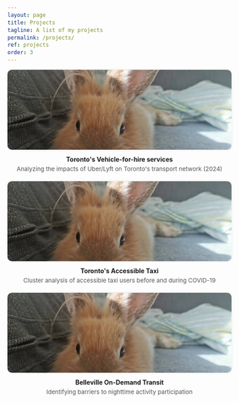 ```yaml
---
layout: page
title: Projects
tagline: A list of my projects
permalink: /projects/
ref: projects
order: 3
---
```

<style>
.project-card img {
  width: 100%;
  height: 180px;
  object-fit: cover;
  border-radius: 10px;
  box-shadow: 0 0 5px rgba(0,0,0,0.1);
  transition: transform 0.3s ease, box-shadow 0.3s ease;
}

.project-card img:hover {
  transform: scale(1.05);
  box-shadow: 0 0 15px rgba(0,0,0,0.3);
}

.project-grid {
  display: grid;
  grid-template-columns: repeat(auto-fill, minmax(250px, 1fr));
  gap: 20px;
}

.project-card {
  text-align: center;
}

.project-card img {
  width: 100%;
  height: 180px; /* 统一高度裁切 */
  object-fit: cover; /* 保持图片比例，超出部分裁切 */
  border-radius: 10px;
  box-shadow: 0 0 5px rgba(0,0,0,0.1);
}

.project-card-title {
  font-weight: bold;
  margin-top: 10px;
}

.project-card-desc {
  font-size: 0.95em;
  color: #555;
  margin-top: 5px;
}
</style>

<div class="project-grid">

  <div class="project-card">
    <a href="/projects/vfh/">
      <img src="/figures/yuyu.jpg" alt="Toronto's Vehicle-for-hire services">
    </a>
    <div class="project-card-title">Toronto's Vehicle-for-hire services</div>
    <div class="project-card-desc">Analyzing the impacts of Uber/Lyft on Toronto's transport network (2024)</div>
  </div>

  <div class="project-card">
    <a href="https://doi.org/10.1016/j.jth.2023.101753">
      <img src="/figures/yuyu.jpg" alt="Toronto's Accessible Taxi">
    </a>
    <div class="project-card-title">Toronto's Accessible Taxi</div>
    <div class="project-card-desc">Cluster analysis of accessible taxi users before and during COVID-19</div>
  </div>

  <div class="project-card">
    <a href="https://link.springer.com/article/10.1007/s11116-021-10215-2">
      <img src="/figures/yuyu.jpg" alt="Belleville On-Demand Transit">
    </a>
    <div class="project-card-title">Belleville On-Demand Transit</div>
    <div class="project-card-desc">Identifying barriers to nighttime activity participation</div>
  </div>

  <!-- 可以继续添加其他项目 -->
</div>